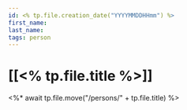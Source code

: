 ```yaml
---
id: <% tp.file.creation_date("YYYYMMDDHHmm") %>
first_name: 
last_name: 
tags: person
---
```

# [[<% tp.file.title %>]]



<%* await tp.file.move("/persons/" + tp.file.title) %>